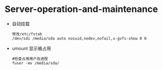 # Server-operation-and-maintenance

* 自动挂载

      修改/etc/fstab
      /dev/sdi /media/sda auto nosuid,nodev,nofail,x-gvfs-show 0 0
* umount 显示被占用

      #检查占用用户及进程
      fuser -mv /media/sda/


